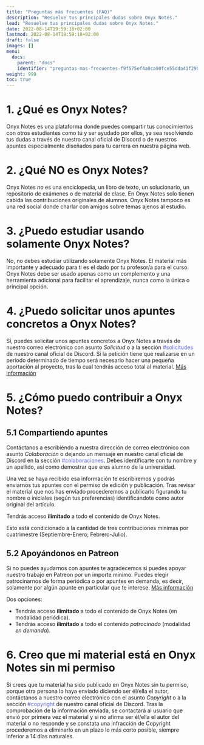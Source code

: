 ```yaml
---
title: "Preguntas más frecuentes (FAQ)"
description: "Resuelve tus principales dudas sobre Onyx Notes."
lead: "Resuelve tus principales dudas sobre Onyx Notes."
date: 2022-08-14T19:59:18+02:00
lastmod: 2022-08-14T19:59:18+02:00
draft: false
images: []
menu:
  docs:
    parent: "docs"
    identifier: "preguntas-mas-frecuentes-f9f575ef4a0ca90fce55dda41f2907ca"
weight: 999
toc: true
---
```


# 1. ¿Qué es Onyx Notes?
Onyx Notes es una plataforma donde puedes compartir tus conocimientos con otros estudiantes como tú y ser ayudado por ellos, ya sea resolviendo tus dudas a través de nuestro canal oficial de Discord o de nuestros apuntes especialmente diseñados para tu carrera en nuestra página web.

# 2. ¿Qué NO es Onyx Notes?
Onyx Notes <em>no</em> es una enciclopedia, un libro de texto, un solucionario, un repositorio de exámenes o de material de clase. En Onyx Notes solo tienen cabida las contribuciones originales de alumnos. Onyx Notes tampoco es una red social donde charlar con amigos sobre temas ajenos al estudio.

# 3. ¿Puedo estudiar usando solamente Onyx Notes?
No, no debes estudiar utilizando solamente Onyx Notes. El material más importante y adecuado para ti es el dado por tu profesor/a para el curso. Onyx Notes debe ser usado apenas como un complemento y una herramienta adicional para facilitar el aprendizaje, nunca como la única o principal opción.

# 4. ¿Puedo solicitar unos apuntes concretos a Onyx Notes?
Sí, puedes solicitar unos apuntes concretos a Onyx Notes a través de nuestro correo electrónico con asunto <em>Solicitud</em> o a la sección <span style="color:#5865F2">#solicitudes</span> de nuestro canal oficial de Discord. Si la petición tiene que realizarse en un período determinado de tiempo será necesario hacer una pequeña aportación al proyecto, tras la cual tendrás acceso total al material. [Más información](/docs/politica-de-pedidos/)

# 5. ¿Cómo puedo contribuir a Onyx Notes?

## 5.1 Compartiendo apuntes
Contáctanos a escribiéndo a nuestra dirección de correo electrónico con asunto <em>Colaboración</em> o dejando un mensaje en nuestro canal oficial de Discord en la sección <span style="color:#5865F2">#colaboraciones</span>. Debes identificarte con tu nombre y un apellido, así como demostrar que eres alumno de la universidad.

Una vez se haya recibido esa información te escribiremos y podrás enviarnos tus apuntes con el permiso de edición y publicación. Tras revisar el material que nos has enviado procederemos a publicarlo figurando tu nombre o iniciales (según tus preferencias) identificándote como autor original del artículo.

Tendrás acceso <strong>ilimitado</strong> a todo el contenido de Onyx Notes.

Esto está condicionado a la cantidad de tres contribuciones mínimas por cuatrimestre (Septiembre-Enero; Febrero-Julio).

## 5.2 Apoyándonos en Patreon
Si no puedes ayudarnos con apuntes te agradecemos si puedes apoyar nuestro trabajo en Patreon por un importe mínimo. Puedes elegir patrocinarnos de forma periódica o por apuntes en demanda, es decir, solamente por algún apunte en particular que te interese. [Más información](/docs/politica-de-pedidos/)

Dos opciones:
<ul>
  <li>Tendrás acceso <strong>ilimitado</strong> a todo el contenido de Onyx Notes (en modalidad periódica).</li>
  <li>Tendrás acceso <strong>ilimitado</strong> a todo el contenido <em>patrocinado</em> (modalidad <em>en demanda</em>).</li>
</ul>

# 6. Creo que mi material está en Onyx Notes sin mi permiso
Si crees que tu material ha sido publicado en Onyx Notes sin tu permiso, porque otra persona lo haya enviado diciendo ser él/ella el autor, contáctanos a nuestro correo electrónico con el asunto <em>Copyright</em> o a la sección <span style="color:#5865F2">#copyright</span> de nuestro canal oficial de Discord. Tras la comprobación de la información enviada, se contactará al usuario que envió por primera vez el material y si no afirma ser él/ella el autor del material o no responde y se constata una infracción de Copyright procederemos a eliminarlo en un plazo lo más corto posible, siempre inferior a 14 días naturales.